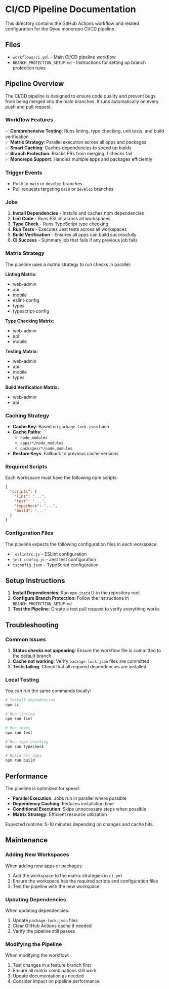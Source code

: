 # CI/CD Pipeline Documentation

This directory contains the GitHub Actions workflow and related configuration for the Qyou monorepo CI/CD pipeline.

## Files

- `workflows/ci.yml` - Main CI/CD pipeline workflow
- `BRANCH_PROTECTION_SETUP.md` - Instructions for setting up branch protection rules

## Pipeline Overview

The CI/CD pipeline is designed to ensure code quality and prevent bugs from being merged into the main branches. It runs automatically on every push and pull request.

### Workflow Features

✅ **Comprehensive Testing**: Runs linting, type checking, unit tests, and build verification  
✅ **Matrix Strategy**: Parallel execution across all apps and packages  
✅ **Smart Caching**: Caches dependencies to speed up builds  
✅ **Branch Protection**: Blocks PRs from merging if checks fail  
✅ **Monorepo Support**: Handles multiple apps and packages efficiently  

### Trigger Events

- Push to `main` or `develop` branches
- Pull requests targeting `main` or `develop` branches

### Jobs

1. **Install Dependencies** - Installs and caches npm dependencies
2. **Lint Code** - Runs ESLint across all workspaces
3. **Type Check** - Runs TypeScript type checking
4. **Run Tests** - Executes Jest tests across all workspaces
5. **Build Verification** - Ensures all apps can build successfully
6. **CI Success** - Summary job that fails if any previous job fails

### Matrix Strategy

The pipeline uses a matrix strategy to run checks in parallel:

**Linting Matrix:**
- web-admin
- api
- mobile
- eslint-config
- types
- typescript-config

**Type Checking Matrix:**
- web-admin
- api
- mobile

**Testing Matrix:**
- web-admin
- api
- mobile
- types

**Build Verification Matrix:**
- web-admin
- api

### Caching Strategy

- **Cache Key**: Based on `package-lock.json` hash
- **Cache Paths**: 
  - `node_modules`
  - `apps/*/node_modules`
  - `packages/*/node_modules`
- **Restore Keys**: Fallback to previous cache versions

### Required Scripts

Each workspace must have the following npm scripts:

```json
{
  "scripts": {
    "lint": "...",
    "test": "...",
    "typecheck": "...",
    "build": "..."
  }
}
```

### Configuration Files

The pipeline expects the following configuration files in each workspace:

- `.eslintrc.js` - ESLint configuration
- `jest.config.js` - Jest test configuration
- `tsconfig.json` - TypeScript configuration

## Setup Instructions

1. **Install Dependencies**: Run `npm install` in the repository root
2. **Configure Branch Protection**: Follow the instructions in `BRANCH_PROTECTION_SETUP.md`
3. **Test the Pipeline**: Create a test pull request to verify everything works

## Troubleshooting

### Common Issues

1. **Status checks not appearing**: Ensure the workflow file is committed to the default branch
2. **Cache not working**: Verify `package-lock.json` files are committed
3. **Tests failing**: Check that all required dependencies are installed

### Local Testing

You can run the same commands locally:

```bash
# Install dependencies
npm ci

# Run linting
npm run lint

# Run tests
npm run test

# Run type checking
npm run typecheck

# Build all apps
npm run build
```

## Performance

The pipeline is optimized for speed:

- **Parallel Execution**: Jobs run in parallel where possible
- **Dependency Caching**: Reduces installation time
- **Conditional Execution**: Skips unnecessary steps when possible
- **Matrix Strategy**: Efficient resource utilization

Expected runtime: 5-10 minutes depending on changes and cache hits.

## Maintenance

### Adding New Workspaces

When adding new apps or packages:

1. Add the workspace to the matrix strategies in `ci.yml`
2. Ensure the workspace has the required scripts and configuration files
3. Test the pipeline with the new workspace

### Updating Dependencies

When updating dependencies:

1. Update `package-lock.json` files
2. Clear GitHub Actions cache if needed
3. Verify the pipeline still passes

### Modifying the Pipeline

When modifying the workflow:

1. Test changes in a feature branch first
2. Ensure all matrix combinations still work
3. Update documentation as needed
4. Consider impact on pipeline performance
